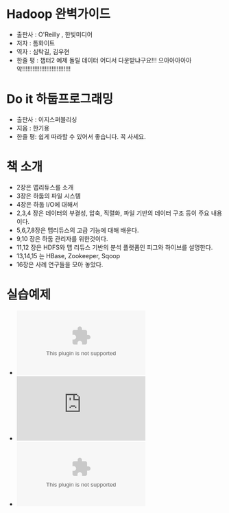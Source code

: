 # Hadoop 완벽가이드
 - 출판사 : O'Reilly , 한빛미디어
 - 저자 : 톰화이트 
 - 역자 : 심탁길, 김우현
 - 한줄 평 : 챕터2 예제 돌릴 데이터 어디서 다운받냐구요!!! 으아아아아아악!!!!!!!!!!!!!!!!!!!!!!!!!!!!


# Do it 하둡프로그래밍
 - 출판사 : 이지스퍼블리싱
 - 지음 : 한기용
 - 한줄 평: 쉽게 따라할 수 있어서 좋습니다. 꼭 사세요. 
 
# 책 소개
 - 2장은 맵리듀스를 소개
 - 3장은 하둡의 파일 시스템 
 - 4장은 하둡 I/O에 대해서
 - 2,3,4 장은 데이터의 부결성, 압축, 직렬화, 파일 기반의 데이터 구조 등이 주요 내용이다.
 - 5,6,7,8장은 맵리듀스의 고급 기능에 대해 배운다.
 - 9,10 장은 하둡 관리자를 위한것이다.
 - 11,12 장은 HDFS와 맵 리듀스 기반의 분석 플랫폼인 피그와 하이브를 설명한다.
 - 13,14,15 는 HBase, Zookeeper, Sqoop
 - 16장은 사례 연구들을 모아 놓았다.


# 실습예제
 - ![두잇 하둡프로그래밍:소스와 프로젝트 파일](https://s3.amazonaws.com/hadoopkr/source.tar.gz)
 - ![두잇 하둡프로그래밍:소스2](https://files.secureserver.net/public_file.php?page_action=display_file&hash=0sMasskTwJkow7)
 - ![두잇 하둡프로그래밍:학습 데이터 파일](https://s3.amazonaws.com/hadoopkr/data.tar.gz)
